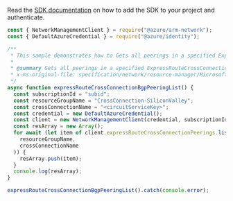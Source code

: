 Read the [SDK documentation](https://github.com/Azure/azure-sdk-for-js/blob/%40azure%2Farm-network_28.0.0/sdk/network/arm-network/README.md) on how to add the SDK to your project and authenticate.

```javascript
const { NetworkManagementClient } = require("@azure/arm-network");
const { DefaultAzureCredential } = require("@azure/identity");

/**
 * This sample demonstrates how to Gets all peerings in a specified ExpressRouteCrossConnection.
 *
 * @summary Gets all peerings in a specified ExpressRouteCrossConnection.
 * x-ms-original-file: specification/network/resource-manager/Microsoft.Network/stable/2021-08-01/examples/ExpressRouteCrossConnectionBgpPeeringList.json
 */
async function expressRouteCrossConnectionBgpPeeringList() {
  const subscriptionId = "subid";
  const resourceGroupName = "CrossConnection-SiliconValley";
  const crossConnectionName = "<circuitServiceKey>";
  const credential = new DefaultAzureCredential();
  const client = new NetworkManagementClient(credential, subscriptionId);
  const resArray = new Array();
  for await (let item of client.expressRouteCrossConnectionPeerings.list(
    resourceGroupName,
    crossConnectionName
  )) {
    resArray.push(item);
  }
  console.log(resArray);
}

expressRouteCrossConnectionBgpPeeringList().catch(console.error);
```
